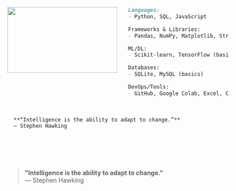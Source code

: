 <p align="left"">
  <img src="https://media.giphy.com/media/v1.Y2lkPTc5MGI3NjExOHF5eTNzeXNrcXU1YmpnajNsb3lpODR5d2t4aTJnNHNnemY1aHp2dCZlcD12MV9naWZzX3NlYXJjaCZjdD1n/lkceXNDw4Agryfrwz8/giphy.gif" height="150" width="250" align="left" style="margin-right: 25px;">
</p>

```md
Languages:
- Python, SQL, JavaScript

Frameworks & Libraries:
- Pandas, NumPy, Matplotlib, Streamlit

ML/DL:
- Scikit-learn, TensorFlow (basics)

Databases:
- SQLite, MySQL (basics)

DevOps/Tools:
- GitHub, Google Colab, Excel, Canva
```

<br>

      **“Intelligence is the ability to adapt to change.”**
      — Stephen Hawking

<br>

##
<br>

  > **"Intelligence is the ability to adapt to change."**  
  > — Stephen Hawking

<br>
